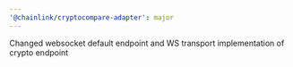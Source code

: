```yaml
---
'@chainlink/cryptocompare-adapter': major
---
```


Changed websocket default endpoint and WS transport implementation of crypto endpoint
